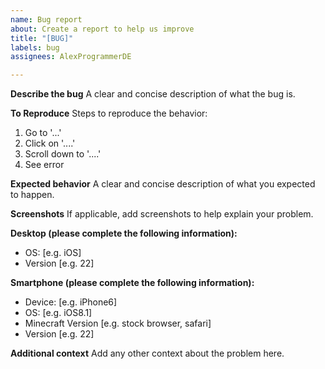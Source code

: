 ```yaml
---
name: Bug report
about: Create a report to help us improve
title: "[BUG]"
labels: bug
assignees: AlexProgrammerDE

---
```


**Describe the bug**
A clear and concise description of what the bug is.

**To Reproduce**
Steps to reproduce the behavior:
1. Go to '...'
2. Click on '....'
3. Scroll down to '....'
4. See error

**Expected behavior**
A clear and concise description of what you expected to happen.

**Screenshots**
If applicable, add screenshots to help explain your problem.

**Desktop (please complete the following information):**
 - OS: [e.g. iOS]
 - Version [e.g. 22]

**Smartphone (please complete the following information):**
 - Device: [e.g. iPhone6]
 - OS: [e.g. iOS8.1]
 - Minecraft Version [e.g. stock browser, safari]
 - Version [e.g. 22]

**Additional context**
Add any other context about the problem here.
